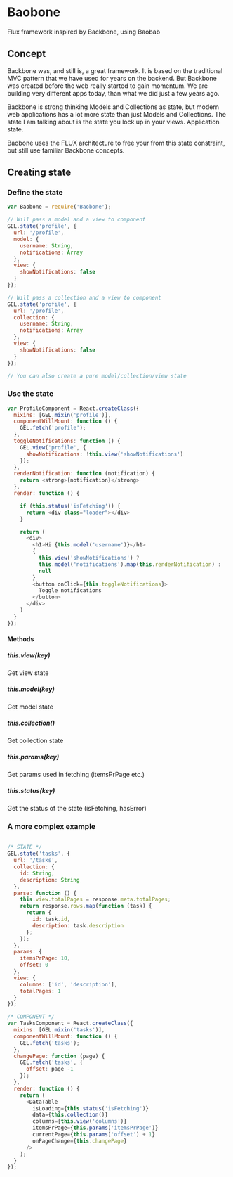 # Baobone
Flux framework inspired by Backbone, using Baobab

## Concept
Backbone was, and still is, a great framework. It is based on the traditional MVC pattern that we have used for years on the backend. But Backbone was created before the web really started to gain momentum. We are building very different apps today, than what we did just a few years ago.

Backbone is strong thinking Models and Collections as state, but modern web applications has a lot more state than just Models and Collections. The state I am talking about is the state you lock up in your views. Application state. 

Baobone uses the FLUX architecture to free your from this state constraint, but still use familiar Backbone concepts.

## Creating state

### Define the state
```javascript
var Baobone = require('Baobone');

// Will pass a model and a view to component
GEL.state('profile', {
  url: '/profile',
  model: {
    username: String,
    notifications: Array
  },
  view: {
    showNotifications: false
  }
});

// Will pass a collection and a view to component
GEL.state('profile', {
  url: '/profile',
  collection: {
    username: String,
    notifications: Array
  },
  view: {
    showNotifications: false
  }
});

// You can also create a pure model/collection/view state
```

### Use the state
```javascript
var ProfileComponent = React.createClass({
  mixins: [GEL.mixin('profile')],
  componentWillMount: function () {
    GEL.fetch('profile');
  },
  toggleNotifications: function () {
    GEL.view('profile', {
      showNotifications: !this.view('showNotifications')
    });
  },
  renderNotification: function (notification) {
    return <strong>{notification}</strong>
  },
  render: function () {

    if (this.status('isFetching')) {
      return <div class="loader"></div>
    }

    return (
      <div>
        <h1>Hi {this.model('username')}</h1>
        {
          this.view('showNotifications') ? 
          this.model('notifications').map(this.renderNotification) : 
          null
        }
        <button onClick={this.toggleNotifications}>
          Toggle notifications
        </button>
      </div>
    )
  }
});
```

#### Methods

##### this.view(key)
Get view state

##### this.model(key)
Get model state

##### this.collection()
Get collection state

##### this.params(key)
Get params used in fetching (itemsPrPage etc.)

##### this.status(key)
Get the status of the state (isFetching, hasError)

### A more complex example
```javascript

/* STATE */
GEL.state('tasks', {
  url: '/tasks',
  collection: {
    id: String,
    description: String
  },
  parse: function () {
    this.view.totalPages = response.meta.totalPages;
    return response.rows.map(function (task) {
      return {
        id: task.id,
        description: task.description
      };
    });
  },
  params: {
    itemsPrPage: 10,
    offset: 0
  },
  view: {
    columns: ['id', 'description'],
    totalPages: 1
  }
});

/* COMPONENT */
var TasksComponent = React.createClass({
  mixins: [GEL.mixin('tasks')],
  componentWillMount: function () {
    GEL.fetch('tasks');
  },
  changePage: function (page) {
    GEL.fetch('tasks', {
      offset: page -1
    });
  },
  render: function () {
    return (
      <DataTable 
        isLoading={this.status('isFetching')}
        data={this.collection()}
        columns={this.view('columns')}
        itemsPrPage={this.params('itemsPrPage')}
        currentPage={this.params('offset') + 1}
        onPageChange={this.changePage}
      />
    );
  }
});
```

